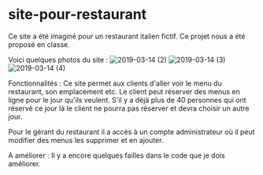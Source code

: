 # site-pour-restaurant

Ce site a été imaginé pour un restaurant italien fictif. Ce projet nous a été proposé en classe.

Voici quelques photos du site : 
![2019-03-14 (2)](https://user-images.githubusercontent.com/43983858/54766485-9fb7ad00-4bfb-11e9-954d-b60d99dba7a7.png)
![2019-03-14 (3)](https://user-images.githubusercontent.com/43983858/54766486-9fb7ad00-4bfb-11e9-8b3a-0e32e3dbbbec.png)
![2019-03-14 (4)](https://user-images.githubusercontent.com/43983858/54766489-a0504380-4bfb-11e9-876a-1c332215074d.png)

Fonctionnalités : 
Ce site permet aux clients d'aller voir le menu du restaurant, son emplacement etc. Le client peut réserver des menus en ligne pour le jour qu'ils veulent. S'il y a déjà plus de 40 personnes qui ont réservé ce jour là le client ne pourra pas réserver et devra choisir un autre jour. 

Pour le gérant du restaurant il a accès à un compte administrateur où il peut modifier des menus les supprimer et en ajouter. 


A améliorer : 
Il y a encore quelques failles dans le code que je dois améliorer.
